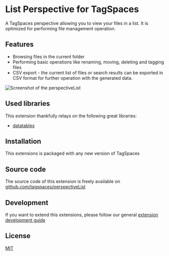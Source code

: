 # List Perspective for TagSpaces

A TagSpaces perspective allowing you to view your files in a list. It is optimized for performing file management operation.

## Features

* Browsing files in the current folder
* Performing basic operations like renaming, moving, deleting and tagging files
* CSV export - the current list of files or search results can be exported in CSV format for further operation with the generated data.

![Screenshot of the perspectiveList](https://github.com/tagspaces/documentation/raw/master/media/extensions/perspective-list-lead.png)

## Used libraries
This extension thankfully relays on the following great libraries:

* [datatables](https://www.datatables.net/)

## Installation

This extensions is packaged with any new version of TagSpaces

## Source code

The source code of this extension is freely available on [github.com/tagspaces/perspectiveList](https://github.com/tagspaces/perspectiveList/)

## Development

If you want to extend this extensions, please follow our general [extension development guide](http://tagspaces.org/documentation/extension-development-guide)

## License

[MIT](https://github.com/tagspaces/perspectiveList/blob/master/LICENSE.txt)

